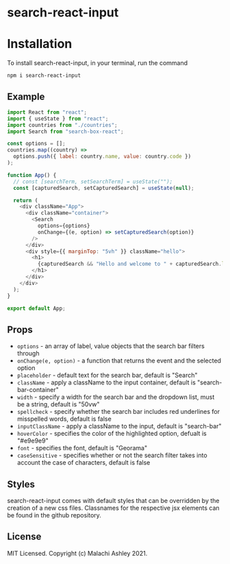 # search-react-input

# Installation

To install search-react-input, in your terminal, run the command

```
npm i search-react-input
```

## Example

```javascript
import React from "react";
import { useState } from "react";
import countries from "./countries";
import Search from "search-box-react";

const options = [];
countries.map((country) =>
  options.push({ label: country.name, value: country.code })
);

function App() {
  // const [searchTerm, setSearchTerm] = useState("");
  const [capturedSearch, setCapturedSearch] = useState(null);

  return (
    <div className="App">
      <div className="container">
        <Search
          options={options}
          onChange={(e, option) => setCapturedSearch(option)}
        />
      </div>
      <div style={{ marginTop: "5vh" }} className="hello">
        <h1>
          {capturedSearch && "Hello and welcome to " + capturedSearch.label}
        </h1>
      </div>
    </div>
  );
}

export default App;
```

## Props

- `options` - an array of label, value objects that the search bar filters through
- `onChange(e, option)` - a function that returns the event and the selected option
- `placeholder` - default text for the search bar, default is "Search"
- `className` - apply a className to the input container, default is "search-bar-container"
- `width` - specify a width for the search bar and the dropdown list, must be a string, default is "50vw"
- `spellcheck` - specify whether the search bar includes red underlines for misspelled words, default is false
- `inputClassName` - apply a className to the input, default is "search-bar"
- `hoverColor` - specifies the color of the highlighted option, defualt is "#e9e9e9"
- `font` - specifies the font, default is "Georama"
- `caseSensitive` - specifies whether or not the search filter takes into account the case of characters, default is false

## Styles

search-react-input comes with default styles that can be overridden by the creation of a new css files. Classnames for the respective jsx elements can be found in the github repository.

## License

MIT Licensed. Copyright (c) Malachi Ashley 2021.
